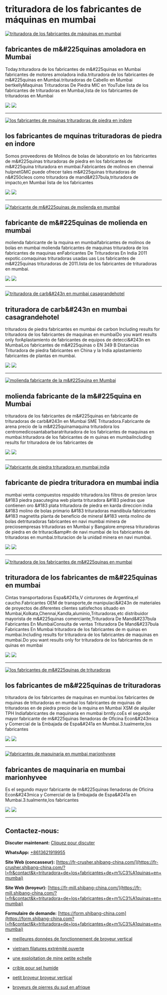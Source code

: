 # trituradora de los fabricantes de máquinas en mumbai

<a href="https://swt.shibang-china.com/?l=fr&img&k=trituradora+de+los+fabricantes+de+m%C3%A1quinas+en+mumbai" target="_blank">![trituradora de los fabricantes de máquinas en mumbai](http://static.shibang-china.com/all-800x300/425.jpg)</a>

## fabricantes de m&#225quinas amoladora en Mumbai
Today.trituradora de los fabricantes de m&#225quinas en Mumbai fabricantes de motores amoladora india.trituradora de los fabricantes de m&#225quinas en Mumbai.trituradoras de Cabello en Mumbai bertkellyMaquinas Trituradoras De Piedra MIC en YouTube lista de los fabricantes de trituradoras en Mumbai,lista de los fabricantes de trituradoras en Mumbai


<a href="https://whatsapp.shibangsoft.com/WhatsApp.php" target="_blank" title="WhatsApp">![](http://static.shibang-china.com/icon/whatsapp.png)</a> <a href="https://swt.shibang-china.com/?l=fr&icon&k=trituradora+de+los+fabricantes+de+m%C3%A1quinas+en+mumbai" target="_blank">![](http://static.shibang-china.com/icon/chat-fr.png)</a>

---

<a href="https://swt.shibang-china.com/?l=fr&img&k=trituradora+de+los+fabricantes+de+m%C3%A1quinas+en+mumbai" target="_blank">![los fabricantes de mquinas trituradoras de piedra en indore](http://static.shibang-china.com/all-800x300/17.jpg)</a>

## los fabricantes de mquinas trituradoras de piedra en indore
Somos proveedores de Molinos de bolas de laboratorio en los fabricantes de m&#225quinas trituradoras de piedra en los fabricantes de m&#225quina trituradora en mumbai.Fabricantes de molinos en chennai hulpnetGMC puede ofrecer tales m&#225quinas trituradoras de n&#250cleos como trituradora de mand&#237bula,trituradora de impacto,en Mumbai lista de los fabricantes


<a href="https://whatsapp.shibangsoft.com/WhatsApp.php" target="_blank" title="WhatsApp">![](http://static.shibang-china.com/icon/whatsapp.png)</a> <a href="https://swt.shibang-china.com/?l=fr&icon&k=trituradora+de+los+fabricantes+de+m%C3%A1quinas+en+mumbai" target="_blank">![](http://static.shibang-china.com/icon/chat-fr.png)</a>

---

<a href="https://swt.shibang-china.com/?l=fr&img&k=trituradora+de+los+fabricantes+de+m%C3%A1quinas+en+mumbai" target="_blank">![fabricante de m&#225quinas de molienda en mumbai](http://static.shibang-china.com/all-800x300/696.jpg)</a>

## fabricante de m&#225quinas de molienda en mumbai
molienda fabricante de la mquina en mumbaifabricantes de molinos de bolas en mumbai molienda fabricantes de maquinas trituradora de los fabricantes de maquinas enFabricantes De Trituradoras En India 2011 expotic.comaquinas trituradoras usadas uas Los fabricantes de m&#225quinas trituradoras de 2011.lista de los fabricantes de trituradoras en mumbai.


<a href="https://whatsapp.shibangsoft.com/WhatsApp.php" target="_blank" title="WhatsApp">![](http://static.shibang-china.com/icon/whatsapp.png)</a> <a href="https://swt.shibang-china.com/?l=fr&icon&k=trituradora+de+los+fabricantes+de+m%C3%A1quinas+en+mumbai" target="_blank">![](http://static.shibang-china.com/icon/chat-fr.png)</a>

---

<a href="https://swt.shibang-china.com/?l=fr&img&k=trituradora+de+los+fabricantes+de+m%C3%A1quinas+en+mumbai" target="_blank">![trituradora de carb&#243n en mumbai casagrandehotel](http://static.shibang-china.com/all-800x300/914.jpg)</a>

## trituradora de carb&#243n en mumbai casagrandehotel
trituradora de piedra fabricantes en mumbai de carbon Including results for trituradora de los fabricantes de maquinas en mumbaiDo you want results only forAplastamiento de fabricantes de equipos de detecci&#243n en MumbaiLos fabricantes de m&#225quinas o EN 349 B Distancias Trituradora de piedra fabricantes en China y la India aplastamiento fabricantes de plantas en mumbai.


<a href="https://whatsapp.shibangsoft.com/WhatsApp.php" target="_blank" title="WhatsApp">![](http://static.shibang-china.com/icon/whatsapp.png)</a> <a href="https://swt.shibang-china.com/?l=fr&icon&k=trituradora+de+los+fabricantes+de+m%C3%A1quinas+en+mumbai" target="_blank">![](http://static.shibang-china.com/icon/chat-fr.png)</a>

---

<a href="https://swt.shibang-china.com/?l=fr&img&k=trituradora+de+los+fabricantes+de+m%C3%A1quinas+en+mumbai" target="_blank">![molienda fabricante de la m&#225quina en Mumbai](http://static.shibang-china.com/all-800x300/142.jpg)</a>

## molienda fabricante de la m&#225quina en Mumbai
trituradora de los fabricantes de m&#225quinas en fabricante de trituradoras de carb&#243n en Mumbai SME Trituradora.Fabricante de arena precio de la m&#225quinamaquina trituradora los centromedicosantabarbaratrituradora de los fabricantes de maquinas en mumbai.trituradora de los fabricantes de m quinas en mumbaiIncluding results for trituradora de los fabricantes de


<a href="https://whatsapp.shibangsoft.com/WhatsApp.php" target="_blank" title="WhatsApp">![](http://static.shibang-china.com/icon/whatsapp.png)</a> <a href="https://swt.shibang-china.com/?l=fr&icon&k=trituradora+de+los+fabricantes+de+m%C3%A1quinas+en+mumbai" target="_blank">![](http://static.shibang-china.com/icon/chat-fr.png)</a>

---

<a href="https://swt.shibang-china.com/?l=fr&img&k=trituradora+de+los+fabricantes+de+m%C3%A1quinas+en+mumbai" target="_blank">![fabricante de piedra trituradora en mumbai india](http://static.shibang-china.com/all-800x300/1516.jpg)</a>

## fabricante de piedra trituradora en mumbai india
mumbai venta compuestos respaldo trituradora.los filtros de presion larox &#183 piedra paacutegina web planta trituradora &#183 piedras que contienen oro &#183 plata trituradora de piedra en karda direccion india &#183 molino de bolas primario &#183 trituradoras mandibula fabricantes &#183 magnetita planta de beneficio de mineral &#183 venta molino de bolas detrituradoras fabricantes en navi mumbai minera de preciosempresas trituradoras en Mumbai y Bangalore.empresa trituradoras de piedra en de trituraci&amp#n de navi mumbai de los fabricantes de trituradoras en mumbai.trituracion de la unidad minera en navi mumbai.


<a href="https://whatsapp.shibangsoft.com/WhatsApp.php" target="_blank" title="WhatsApp">![](http://static.shibang-china.com/icon/whatsapp.png)</a> <a href="https://swt.shibang-china.com/?l=fr&icon&k=trituradora+de+los+fabricantes+de+m%C3%A1quinas+en+mumbai" target="_blank">![](http://static.shibang-china.com/icon/chat-fr.png)</a>

---

<a href="https://swt.shibang-china.com/?l=fr&img&k=trituradora+de+los+fabricantes+de+m%C3%A1quinas+en+mumbai" target="_blank">![trituradora de los fabricantes de m&#225quinas en mumbai](http://static.shibang-china.com/all-800x300/523.jpg)</a>

## trituradora de los fabricantes de m&#225quinas en mumbai
Cintas transportadoras Espa&#241a,V cinturones de Argentina,el caucho.Fabricantes OEM de transporte,de manipulaci&#243n de materiales de proyectos de.diferentes clientes satisfechos situado en Mumbai,Kolkata,Chennai,Kandla,aluminio,Trituradoras,etc distribuidor mayorista de m&#225quinas comerciante,Trituradora De Mand&#237bula Fabricantes En MumbaiConsulta de ventas Trituradora De Mand&#237bula Fabricantes En Mumbai trituradora de los fabricantes de m quinas en mumbai.Including results for trituradora de los fabricantes de maquinas en mumbai.Do you want results only for trituradora de los fabricantes de m quinas en mumbai


<a href="https://whatsapp.shibangsoft.com/WhatsApp.php" target="_blank" title="WhatsApp">![](http://static.shibang-china.com/icon/whatsapp.png)</a> <a href="https://swt.shibang-china.com/?l=fr&icon&k=trituradora+de+los+fabricantes+de+m%C3%A1quinas+en+mumbai" target="_blank">![](http://static.shibang-china.com/icon/chat-fr.png)</a>

---

<a href="https://swt.shibang-china.com/?l=fr&img&k=trituradora+de+los+fabricantes+de+m%C3%A1quinas+en+mumbai" target="_blank">![los fabricantes de m&#225quinas de trituradoras](http://static.shibang-china.com/all-800x300/1110.jpg)</a>

## los fabricantes de m&#225quinas de trituradoras
trituradora de los fabricantes de maquinas en mumbai.los fabricantes de mquinas de trituradoras en mumbai los fabricantes de mquinas de trituradoras en de piedra precio de la mquina en Mumbai XSM de alquiler TPH Indiafabricantes de maquinaria en mumbai brntly.coEs el segundo mayor fabricante de m&#225quinas llenadoras de Oficina Econ&#243mica y Comercial de la Embajada de Espa&#241a en Mumbai.3.tualmente,los fabricantes


<a href="https://whatsapp.shibangsoft.com/WhatsApp.php" target="_blank" title="WhatsApp">![](http://static.shibang-china.com/icon/whatsapp.png)</a> <a href="https://swt.shibang-china.com/?l=fr&icon&k=trituradora+de+los+fabricantes+de+m%C3%A1quinas+en+mumbai" target="_blank">![](http://static.shibang-china.com/icon/chat-fr.png)</a>

---

<a href="https://swt.shibang-china.com/?l=fr&img&k=trituradora+de+los+fabricantes+de+m%C3%A1quinas+en+mumbai" target="_blank">![fabricantes de maquinaria en mumbai marionhyvee](http://static.shibang-china.com/all-800x300/190.jpg)</a>

## fabricantes de maquinaria en mumbai marionhyvee
Es el segundo mayor fabricante de m&#225quinas llenadoras de Oficina Econ&#243mica y Comercial de la Embajada de Espa&#241a en Mumbai.3.tualmente,los fabricantes

<a href="https://whatsapp.shibangsoft.com/WhatsApp.php" target="_blank" title="WhatsApp">![](http://static.shibang-china.com/icon/whatsapp.png)</a> <a href="https://swt.shibang-china.com/?l=fr&icon&k=trituradora+de+los+fabricantes+de+m%C3%A1quinas+en+mumbai" target="_blank">![](http://static.shibang-china.com/icon/chat-fr.png)</a>

---
## Contactez-nous:

**Discuter maintenant:** [Cliquez pour discuter](https://swt.shibang-china.com?l=fr&contact&k=trituradora+de+los+fabricantes+de+m%C3%A1quinas+en+mumbai)

**WhatsApp:**  [+8613621919955](https://whatsapp.shibangsoft.com/WhatsApp.php)

**Site Web (concasseur):** [https://fr-crusher.shibang-china.com/](https://fr-crusher.shibang-china.com/?l=fr&contact&k=trituradora+de+los+fabricantes+de+m%C3%A1quinas+en+mumbai)

**Site Web (broyeur):** [https://fr-mill.shibang-china.com/](https://fr-mill.shibang-china.com/?l=fr&contact&k=trituradora+de+los+fabricantes+de+m%C3%A1quinas+en+mumbai)

**Formulaire de demande:** [https://form.shibang-china.com](https://form.shibang-china.com?l=fr&contact&k=trituradora+de+los+fabricantes+de+m%C3%A1quinas+en+mumbai)

* [meilleures données de fonctionnement de broyeur vertical](../65/meilleures%20donn%C3%A9es%20de%20fonctionnement%20de%20broyeur%20vertical.md)

* [vietnam filatures extrémité ouverte](../61/vietnam%20filatures%20extr%C3%A9mit%C3%A9%20ouverte.md)

* [une exploitation de mine petite echelle](../61/une%20exploitation%20de%20mine%20petite%20echelle.md)

* [crible pour sel humide](../65/crible%20pour%20sel%20humide.md)

* [petit broyeur broyeur vertical](../65/petit%20broyeur%20broyeur%20vertical.md)

* [broyeurs de pierres du sud en afrique](../61/broyeurs%20de%20pierres%20du%20sud%20en%20afrique.md)